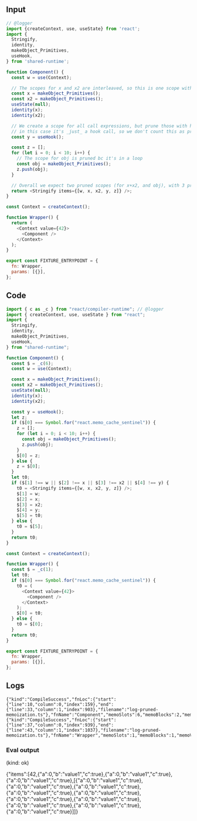 
## Input

```javascript
// @logger
import {createContext, use, useState} from 'react';
import {
  Stringify,
  identity,
  makeObject_Primitives,
  useHook,
} from 'shared-runtime';

function Component() {
  const w = use(Context);

  // The scopes for x and x2 are interleaved, so this is one scope with two values
  const x = makeObject_Primitives();
  const x2 = makeObject_Primitives();
  useState(null);
  identity(x);
  identity(x2);

  // We create a scope for all call expressions, but prune those with hook calls
  // in this case it's _just_ a hook call, so we don't count this as pruned
  const y = useHook();

  const z = [];
  for (let i = 0; i < 10; i++) {
    // The scope for obj is pruned bc it's in a loop
    const obj = makeObject_Primitives();
    z.push(obj);
  }

  // Overall we expect two pruned scopes (for x+x2, and obj), with 3 pruned scope values.
  return <Stringify items={[w, x, x2, y, z]} />;
}

const Context = createContext();

function Wrapper() {
  return (
    <Context value={42}>
      <Component />
    </Context>
  );
}

export const FIXTURE_ENTRYPOINT = {
  fn: Wrapper,
  params: [{}],
};

```

## Code

```javascript
import { c as _c } from "react/compiler-runtime"; // @logger
import { createContext, use, useState } from "react";
import {
  Stringify,
  identity,
  makeObject_Primitives,
  useHook,
} from "shared-runtime";

function Component() {
  const $ = _c(6);
  const w = use(Context);

  const x = makeObject_Primitives();
  const x2 = makeObject_Primitives();
  useState(null);
  identity(x);
  identity(x2);

  const y = useHook();
  let z;
  if ($[0] === Symbol.for("react.memo_cache_sentinel")) {
    z = [];
    for (let i = 0; i < 10; i++) {
      const obj = makeObject_Primitives();
      z.push(obj);
    }
    $[0] = z;
  } else {
    z = $[0];
  }
  let t0;
  if ($[1] !== w || $[2] !== x || $[3] !== x2 || $[4] !== y) {
    t0 = <Stringify items={[w, x, x2, y, z]} />;
    $[1] = w;
    $[2] = x;
    $[3] = x2;
    $[4] = y;
    $[5] = t0;
  } else {
    t0 = $[5];
  }
  return t0;
}

const Context = createContext();

function Wrapper() {
  const $ = _c(1);
  let t0;
  if ($[0] === Symbol.for("react.memo_cache_sentinel")) {
    t0 = (
      <Context value={42}>
        <Component />
      </Context>
    );
    $[0] = t0;
  } else {
    t0 = $[0];
  }
  return t0;
}

export const FIXTURE_ENTRYPOINT = {
  fn: Wrapper,
  params: [{}],
};

```

## Logs

```
{"kind":"CompileSuccess","fnLoc":{"start":{"line":10,"column":0,"index":159},"end":{"line":33,"column":1,"index":903},"filename":"log-pruned-memoization.ts"},"fnName":"Component","memoSlots":6,"memoBlocks":2,"memoValues":2,"prunedMemoBlocks":2,"prunedMemoValues":3}
{"kind":"CompileSuccess","fnLoc":{"start":{"line":37,"column":0,"index":939},"end":{"line":43,"column":1,"index":1037},"filename":"log-pruned-memoization.ts"},"fnName":"Wrapper","memoSlots":1,"memoBlocks":1,"memoValues":1,"prunedMemoBlocks":0,"prunedMemoValues":0}
```
      
### Eval output
(kind: ok) <div>{"items":[42,{"a":0,"b":"value1","c":true},{"a":0,"b":"value1","c":true},{"a":0,"b":"value1","c":true},[{"a":0,"b":"value1","c":true},{"a":0,"b":"value1","c":true},{"a":0,"b":"value1","c":true},{"a":0,"b":"value1","c":true},{"a":0,"b":"value1","c":true},{"a":0,"b":"value1","c":true},{"a":0,"b":"value1","c":true},{"a":0,"b":"value1","c":true},{"a":0,"b":"value1","c":true},{"a":0,"b":"value1","c":true}]]}</div>